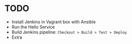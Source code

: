 # TODO

- Install Jenkins in Vagrant box with Ansible
- Run the Hello Service
- Build Jenkins pipeline: `Checkout > Build > Test > Deploy`
- Extra
